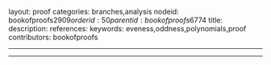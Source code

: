 layout: proof
categories: branches,analysis
nodeid: bookofproofs$2909
orderid: 50
parentid: bookofproofs$6774
title: 
description: 
references: 
keywords: eveness,oddness,polynomials,proof
contributors: bookofproofs

---


---


